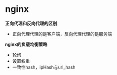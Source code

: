 # nginx

**正向代理和反向代理的区别**

* 正向代理代理的是客户端，反向代理代理的是服务端



**nginx的负载均衡策略**

* 轮询
* 设置权重
* 一致性hash，ipHash与url_hash































